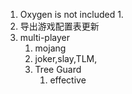 1. Oxygen is not included
   1. 
2. 导出游戏配置表更新
3. multi-player
   1. mojang
   2. joker,slay,TLM,
   3. Tree Guard
      1. effective 